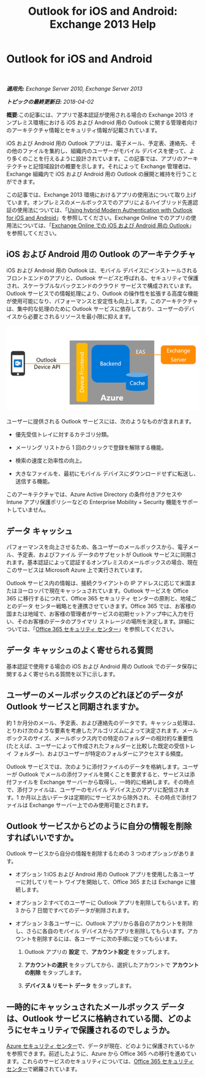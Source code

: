 ﻿---
title: 'Outlook for iOS and Android: Exchange 2013 Help'
TOCTitle: Outlook for iOS and Android
ms:assetid: 3a66817c-30da-4965-a6db-2955b5365b0f
ms:mtpsurl: https://technet.microsoft.com/ja-jp/library/Mt465744(v=EXCHG.150)
ms:contentKeyID: 70061284
ms.date: 04/24/2018
mtps_version: v=EXCHG.150
ms.translationtype: HT
---

# Outlook for iOS and Android

 

_**適用先:** Exchange Server 2010, Exchange Server 2013_

_**トピックの最終更新日:** 2018-04-02_

**概要**:この記事には、アプリで基本認証が使用される場合の Exchange 2013 オンプレミス環境における iOS および Android 用の Outlook に関する管理者向けのアーキテクチャ情報とセキュリティ情報が記載されています。

iOS および Android 用の Outlook アプリは、電子メール、予定表、連絡先、その他のファイルを集約し、組織内のユーザーがモバイル デバイスを使って、より多くのことを行えるように設計されています。この記事では、アプリのアーキテクチャと記憶域設計の概要を示します。それによって Exchange 管理者は、Exchange 組織内で iOS および Android 用の Outlook の展開と維持を行うことができます。

この記事では、Exchange 2013 環境におけるアプリの使用法について取り上げています。オンプレミスのメールボックスでのアプリによるハイブリッド先進認証の使用法については、「[Using hybrid Modern Authentication with Outlook for iOS and Android](using-hybrid-modern-authentication-with-outlook-for-ios-and-android-exchange-2013-help.md)」を参照してください。Exchange Online でのアプリの使用法については、「[Exchange Online での iOS および Android 用の Outlook](https://go.microsoft.com/fwlink/p/?linkid=845477)」を参照してください。

## iOS および Android 用の Outlook のアーキテクチャ

iOS および Android 用の Outlook は、モバイル デバイスにインストールされるフロントエンドのアプリと、*Outlook サービス*と呼ばれる、セキュリティで保護され、スケーラブルなバックエンドのクラウド サービスで構成されています。Outlook サービスでの情報処理により、Outlook の操作性を拡張する高度な機能が使用可能になり、パフォーマンスと安定性も向上します。このアーキテクチャは、集中的な処理のために Outlook サービスに依存しており、ユーザーのデバイスから必要とされるリソースを最小限に抑えます。

![iOS および Android 用の Outlook での基本認証のアーキテクチャ](images/Mt465744.f42e5af5-92fa-4d12-bf8c-994925c6084a(EXCHG.150).png "iOS および Android 用の Outlook での基本認証のアーキテクチャ")

ユーザーに提供される Outlook サービスには、次のようなものが含まれます。

  - 優先受信トレイに対するカテゴリ分類。

  - メーリング リストから 1 回のクリックで登録を解除する機能。

  - 検索の速度と効率性の向上。

  - 大きなファイルを、最初にモバイル デバイスにダウンロードせずに転送し、送信する機能。

このアーキテクチャでは、Azure Active Directory の条件付きアクセスや Intune アプリ保護ポリシーなどの Enterprise Mobility + Security 機能をサポートしていません。

## データ キャッシュ

パフォーマンスを向上させるため、各ユーザーのメールボックスから、電子メール、予定表、およびファイル データのサブセットが Outlook サービスに同期されます。基本認証によって認証するオンプレミスのメールボックスの場合、現在このサービスは Microsoft Azure 上で実行されています。

Outlook サービス内の情報は、接続クライアントの IP アドレスに応じて米国またはヨーロッパで現在キャッシュされています。Outlook サービスを Office 365 に移行するにつれて、Office 365 セキュリティ センターの原則と、地域ごとのデータ センター戦略とを連携させていきます。Office 365 では、お客様の国または地域で、お客様の管理者がサービスの初期セットアップ中に入力を行い、そのお客様のデータのプライマリ ストレージの場所を決定します。詳細については、「[Office 365 セキュリティ センター](https://go.microsoft.com/fwlink/p/?linkid=525776)」を参照してください。

## データ キャッシュのよく寄せられる質問

基本認証で使用する場合の iOS および Android 用の Outlook でのデータ保存に関するよく寄せられる質問を以下に示します。

## ユーザーのメールボックスのどれほどのデータが Outlook サービスと同期されますか。

約 1 か月分のメール、予定表、および連絡先のデータです。キャッシュ処理は、とりわけ次のような要素を考慮したアルゴリズムによって決定されます。メールボックスのサイズ、メールボックス内での特定のフォルダーの相対的な重要性 (たとえば、ユーザーによって作成されたフォルダーと比較した既定の受信トレイ フォルダー)、およびユーザーが特定のフォルダーにアクセスする頻度。

Outlook サービスでは、次のように添付ファイルのデータを格納します。ユーザーが Outlook でメールの添付ファイルを開くことを要求すると、サービスは添付ファイルを Exchange サーバーから取得し、一時的に格納します。その時点で、添付ファイルは、ユーザーのモバイル デバイス上のアプリに配信されます。1 か月以上古いデータは定期的にサービスから除外され、その時点で添付ファイルは Exchange サーバー上でのみ使用可能とされます。

## Outlook サービスからどのように自分の情報を削除すればいいですか。

Outlook サービスから自分の情報を削除するための 3 つのオプションがあります。

  - オプション 1:iOS および Android 用の Outlook アプリを使用した各ユーザーに対してリモート ワイプを開始して、Office 365 または Exchange に接続します。

  - オプション 2:すべてのユーザーに Outlook アプリを削除してもらいます。約 3 から 7 日間ですべてのデータが削除されます。

  - オプション 3:各ユーザーに、Outlook アプリから各自のアカウントを削除し、さらに各自のモバイル デバイスからアプリを削除してもらいます。アカウントを削除するには、各ユーザーに次の手順に従ってもらいます。
    
    1.  Outlook アプリの <strong>設定</strong> で、<strong>アカウント設定</strong> をタップします。
    
    2.  <strong>アカウントの選択</strong> をタップしてから、選択したアカウントで <strong>アカウントの削除</strong> をタップします。
    
    3.  <strong>デバイス & リモート データ</strong> をタップします。

## 一時的にキャッシュされたメールボックス データは、Outlook サービスに格納されている間、どのようにセキュリティで保護されるのでしょうか。

[Azure セキュリティ センター](https://azure.microsoft.com/support/trust-center/)で、データが現在、どのように保護されているかを参照できます。前述したように、Azure から Office 365 への移行を進めています。これらのサービスのセキュリティについては、[Office 365 セキュリティ センター](https://go.microsoft.com/fwlink/p/?linkid=525776)で網羅されています。

